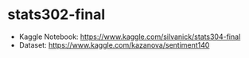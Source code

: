 # stats302-final

- Kaggle Notebook: https://www.kaggle.com/silvanick/stats304-final
- Dataset: https://www.kaggle.com/kazanova/sentiment140
